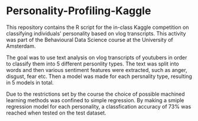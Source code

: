 # Personality-Profiling-Kaggle
This repository contains the R script for the in-class Kaggle competition on classifying individuals' personality 
based on vlog transcripts. This activity was part of the Behavioural Data Science course at the University of Amsterdam.

The goal was to use text analysis on vlog transcripts of youtubers in order to classify them into 5 different personlity types. 
The text was split into words and then various sentiment features were extracted, such as anger, disgust, fear etc. Then a 
model was made for each persnality type, resulting in 5 models in total. 

Due to the restrictions set by the course the choice of possible machined learning methods was confined to simple regression. 
By making a smiple regression model for each personality, a classfication accuracy of 73% was reached when tested on the test
dataset. 
